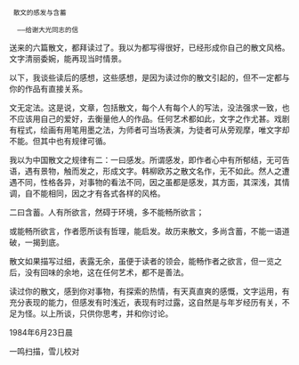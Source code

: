      散文的感发与含蓄 

      ——给谢大光同志的信 

  送来的六篇散文，都拜读过了。我以为都写得很好，已经形成你自己的散文风格。文字清丽委婉，能再现当时情景。 

  以下，我谈些读后的感想，这些感想，是因为读过你的散文引起的，但不一定都与你的作品有直接关系。 

  文无定法。这是说，文章，包括散文，每个人有每个人的写法，没法强求一致，也不应该用自己的爱好，去衡量他人的作品。任何艺术都如此，文字之作尤甚。戏剧有程式，绘画有用笔用墨之法，为师者可当场表演，为徒者可从旁观摩，唯文字却不能。但其中也有规律可循。 

  我以为中国散文之规律有二：一曰感发。所谓感发，即作者心中有所郁结，无可告语，遇有景物，触而发之，形成文字。韩柳欧苏之散文名作，无不如此。然人之遭遇不同，性格各异，对事物的看法不同，因之虽都是感发，其方面，其深浅，其情调，自不能相同，因之才有各式各样的风格。 

  二曰含蓄。人有所欲言，然碍于环境，多不能畅所欲言； 

  或能畅所欲言，作者愿所谈有哲理，能启发。故历来散文，多尚含蓄，不能一语道破，一揭到底。 

  散文如果描写过细，表露无余，虽便于读者的领会，能畅作者之欲言，但一览之后，没有回味的余地，这在任何艺术，都不是善法。 

  读过你的散文，感到你对事物，有探索的热情，有天真直爽的感慨，文字运用，有充分表现的能力，但感发有时浅近，表现有时过露，这自然是与年岁经历有关，不足为怪。以上所谈，只供你思考，并和你讨论。 

  1984年6月23日晨 

  一鸣扫描，雪儿校对 

